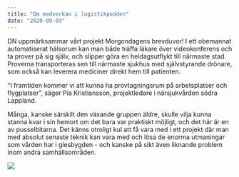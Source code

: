 ```yaml
---
title: "Om medverkan i logistikpodden"
date: "2020-09-03"
---
```


DN uppmärksammar vårt projekt Morgondagens brevduvor! I ett obemannat automatiserat hälsorum kan man både träffa läkare över videokonferens och ta prover på sig själv, och slipper göra en heldagsutflykt till närmaste stad. Proverna transporteras sen till närmaste sjukhus med självstyrande drönare, som också kan leverera mediciner direkt hem till patienten.

“I framtiden kommer vi att kunna ha provtagningsrum på arbetsplatser och flygplatser”, säger Pia Kristiansson, projektledare i närsjukvården södra Lappland.

Många, kanske särskilt den växande gruppen äldre, skulle vilja kunna stanna kvar i sin hemort om det bara var praktiskt möjligt, och det här är en av pusselbitarna. Det känns otroligt kul att få vara med i ett projekt där man med absolut senaste teknik kan vara med och lösa de enorma utmaningar som vården har i glesbygden - och kanske på sikt även liknande problem inom andra samhällsområden.

<img src='../../assets/image/pgeg/brevduvor.jpeg'/>
